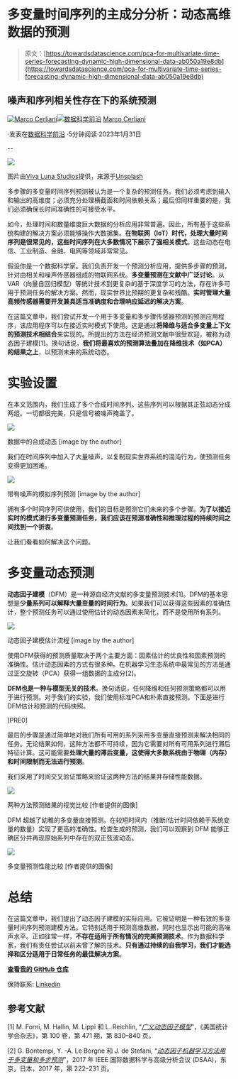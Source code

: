 # 多变量时间序列的主成分分析：动态高维数据的预测

> 原文：[https://towardsdatascience.com/pca-for-multivariate-time-series-forecasting-dynamic-high-dimensional-data-ab050a19e8db](https://towardsdatascience.com/pca-for-multivariate-time-series-forecasting-dynamic-high-dimensional-data-ab050a19e8db)

## 噪声和序列相关性存在下的系统预测

[](https://medium.com/@cerlymarco?source=post_page-----ab050a19e8db--------------------------------)[![Marco Cerliani](../Images/48a07a024349bac3c8e397bf5a0372e2.png)](https://medium.com/@cerlymarco?source=post_page-----ab050a19e8db--------------------------------)[](https://towardsdatascience.com/?source=post_page-----ab050a19e8db--------------------------------)[![数据科学前沿](../Images/a6ff2676ffcc0c7aad8aaf1d79379785.png)](https://towardsdatascience.com/?source=post_page-----ab050a19e8db--------------------------------) [Marco Cerliani](https://medium.com/@cerlymarco?source=post_page-----ab050a19e8db--------------------------------)

·发表在[数据科学前沿](https://towardsdatascience.com/?source=post_page-----ab050a19e8db--------------------------------) ·5分钟阅读·2023年1月31日

--

![](../Images/d24175ab02c0431b2c94255d1da09b50.png)

图片由[Viva Luna Studios](https://unsplash.com/@vivalunastudios?utm_source=medium&utm_medium=referral)提供，来源于[Unsplash](https://unsplash.com/?utm_source=medium&utm_medium=referral)

多步骤的多变量时间序列预测被认为是一个复杂的预测任务。我们必须考虑到输入和输出的高维度；必须充分处理横截面和时间依赖关系；最后但同样重要的是，我们必须确保长时间准确性的可接受水平。

如今，处理时间和数量维度巨大数据的分析应用非常普遍。因此，所有基于这些系统构建的解决方案必须能够操作大数据集。**在物联网（IoT）时代，处理大量时间序列是很常见的，这些时间序列在大多数情况下展示了强相关模式**。这些动态在电信、工业制造、金融、电网等领域非常常见。

假设你是一个数据科学家。我们负责开发一个预测分析应用，提供多步骤的预测，针对由相关和噪声传感器组成的物联网系统。**多变量预测在文献中广泛讨论**。从VAR（向量自回归模型）等统计技术到更复杂的基于深度学习的方法，存在许多可用于预测任务的解决方案。然而，现实世界比预期的更复杂和残酷。**实时管理大量高频传感器需要开发兼具适当准确度和合理响应延迟的解决方案**。

在这篇文章中，我们尝试开发一个用于多变量和多步骤传感器预测的预测应用程序，该应用程序可以在接近实时模式下使用。这是通过**将降维与适合多变量上下文的预测技术相结合**来实现的。所提出的方法在经济预测文献中很受欢迎，被称为动态因子建模[1]。换句话说，**我们将最喜欢的预测算法叠加在降维技术（如PCA）的结果之上**，以预测未来的系统动态。

# 实验设置

在本文范围内，我们生成了多个合成时间序列。这些序列可以根据其正弦动态分成两组。一切都很完美，只是信号被噪声掩盖了。

![](../Images/6e422fba63700901728baa73339c911f.png)

数据中的合成动态 [image by the author]

我们在时间序列中加入了大量噪声，以复制现实世界系统的混沌行为，使预测任务变得更加困难。

![](../Images/9c0d9ba27682035af1cbad7abfd8714d.png)

带有噪声的模拟序列预测 [image by the author]

拥有多个时间序列可供使用，我们的目标是预测它们未来的多个步骤。**为了以接近实时的模式进行多变量预测任务，我们应该在预测准确性和推理过程的持续时间之间找到一个折衷**。

让我们看看如何解决这个问题。

# 多变量动态预测

**动态因子建模**（DFM）是一种源自经济文献的多变量预测技术[1]。DFM的基本思想是**少量系列可以解释大量变量的时间行为**。如果我们可以获得这些因素的准确估计，整个预测任务可以通过使用估计的动态因素来简化，而不是使用所有系列。

![](../Images/9536d14c090c2e31ea973c7ca37c2b88.png)

动态因子建模估计流程 [image by the author]

使用DFM获得的预测质量取决于两个主要方面：因素估计的优良性和因素预测的准确性。估计动态因素的方式有很多种。在机器学习生态系统中最常见的方法是通过正交旋转（PCA）获得一组数据的主成分[2]。

**DFM也是一种与模型无关的技术**。换句话说，任何降维和任何预测策略都可以用于进行预测。对于我们的实验，我们使用标准PCA和朴素直接预测。下面是进行DFM估计和预测的代码快照。

[PRE0]

最后的步骤是通过简单地对我们所有可用的系列采用多变量直接预测来解决相同的任务。无论结果如何，这种方法都不可持续，因为它需要对所有可用系列进行滞后特征计算。这可能需要**处理大量的滞后变量，这使得大多数系统由于物理（内存）和时间限制而无法进行预测**。

我们采用了时间交叉验证策略来验证这两种方法的结果并存储性能数据。

![](../Images/36eb20be5b3330c36bfe59bf1615068d.png)

两种方法预测结果的视觉比较 [作者提供的图像]

DFM 超越了幼稚的多变量直接预测。在较短时间内（推断/估计时间依赖于系统变量的数量）实现了更高的准确性。检查生成的预测，我们可以观察到 DFM 能够正确区分并再现原始系列中存在的双正弦波动态。

![](../Images/14a3fea925c119f465c26663666b4120.png)

多变量预测性能比较 [作者提供的图像]

# 总结

在这篇文章中，我们提出了动态因子建模的实际应用。它被证明是一种有效的多变量时间序列预测建模方法。它特别适用于预测高维数据，同时也显示出可能的高噪声水平。正如往常一样，**不存在适用于所有情况的完美预测技术**。作为数据科学家，我们有责任尝试以前未曾了解的技术。**只有通过持续的自我学习，我们才能选择和区分适用于日常任务的最佳解决方案**。

[**查看我的 GitHub 仓库**](https://github.com/cerlymarco/MEDIUM_NoteBook)

保持联系: [Linkedin](https://www.linkedin.com/in/marco-cerliani-b0bba714b/)

## 参考文献

[1] M. Forni, M. Hallin, M. Lippi 和 L. Reichlin, “[*广义动态因子模型*](https://www.jstor.org/stable/27590616)”，《美国统计学会杂志》，第 100 卷，第 471 期，第 830–840 页。

[2] G. Bontempi, Y. -A. Le Borgne 和 J. de Stefani, “[*动态因子机器学习方法用于多变量和多步预测*](https://ieeexplore.ieee.org/document/8259781)”，2017 年 IEEE 国际数据科学与高级分析会议 (DSAA)，东京，日本，2017 年，第 222–231 页。
